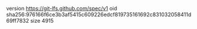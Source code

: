version https://git-lfs.github.com/spec/v1
oid sha256:976166f6ce3b3af5415c609226edcf819735161692c831032058411d69ff7832
size 4915

